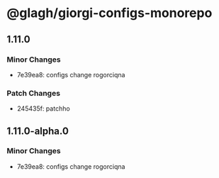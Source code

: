 # @glagh/giorgi-configs-monorepo

## 1.11.0

### Minor Changes

- 7e39ea8: configs change rogorciqna

### Patch Changes

- 245435f: patchho

## 1.11.0-alpha.0

### Minor Changes

- 7e39ea8: configs change rogorciqna
